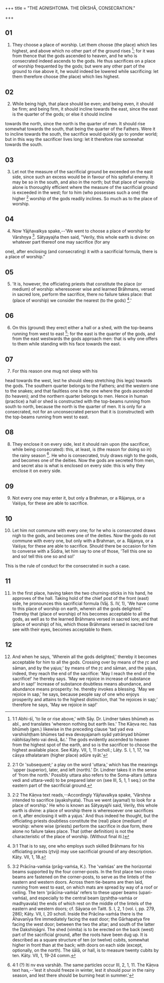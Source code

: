 +++
title = "THE AGNISHTOMA. THE DÎKSHÂ,  CONSECRATION."

+++


## 01
1. They choose a place of worship. Let them choose (the place) which lies highest, and above which no other part of the ground rises [^egg_23]; for it was from thence that the gods ascended to heaven, and he who is consecrated indeed ascends to the gods. He thus sacrifices on a place of worship frequented by the gods; but were any other part of the ground to rise above it, he would indeed be lowered while sacrificing: let them therefore choose (the place) which lies highest.

[^egg_23]: 1:1 Abhi-śī, 'to lie or rise above,' with Sāy. Dr. Lindner takes bhūmeḥ as abl., and translates 'whereon nothing but earth lies.' The Kāṇva rec. has bhūmeḥ (gen.) likewise in the preceding clause 'tad yad eva varshishṭḥam bhūmes tad eva devayajanaṁ syād yatrānyad bhūmer nābhiśayīteto vai devā, &c.' The gods evidently ascended to heaven from the highest spot of the earth, and so is the sacrificer to choose the highest available place. See Kāty. VII, 1, 11 scholl.; Lāṭy. S. I, 1, 17, 'na cāsya sthalataram (higher place) adūre syāt.'

## 02
2. While being high, that place should be even; and being even, it should be firm; and being firm, it should incline towards the east, since the east is the quarter of the gods; or else it should incline

towards the north, since the north is the quarter of men. It should rise somewhat towards the south, that being the quarter of the Fathers. Were it to incline towards the south, the sacrifice would quickly go to yonder world; but in this way the sacrificer lives long: let it therefore rise somewhat towards the south.

## 03
3. Let not the measure of the sacrificial ground be exceeded on the east side, since such an excess would be in favour of his spiteful enemy. It may be so in the south, and also in the north; but that place of worship alone is thoroughly efficient where the measure of the sacrificial ground is exceeded in the west; for to him (who possesses such a one) the higher [^egg_24] worship of the gods readily inclines. So much as to the place of worship.

[^egg_24]: 2:1 Or 'subsequent;' a play on the word 'uttara,' which has the meanings 'upper (superior), later, and left (north).' Dr. Lindner takes it in the sense of 'from the north.' Possibly uttara also refers to the Soma-altars (uttara vedi and uttara-vedi) to be prepared later on (see III, 5, 1, 1 seq.) on the eastern part of the sacrificial ground.

## 04
4. Now Yājñavalkya spake,--'We went to choose a place of worship for Vārshṇya [^egg_25]. Sātyayajña then said, "Verily, this whole earth is divine: on whatever part thereof one may sacrifice (for any

[^egg_25]: 2:2 The Kāṇva text reads,--Accordingly Yājñavalkya spake, 'Vārshṇa intended to sacrifice (ayakshyata). Thus we went (ayama!) to look for a place of worship.' He who is known as Sātyayajñi said, Verily, this whole earth is divine: a place of worship there is wheresoever one sacrifices on it, after enclosing it with a yajus.' And thus indeed he thought, but the officiating priests doubtless constitute the (real) place (medium) of worship: where wise (priests) perform the sacrifice in due form, there alone no failure takes place. That (other definition) is not the characteristic of the place of worship. (Without final iti.)

one), after enclosing (and consecrating) it with a sacrificial formula, there is a place of worship."

## 05
5. 'It is, however, the officiating priests that constitute the place (or medium) of worship: wheresoever wise and learned Brāhmans, versed in sacred lore, perform the sacrifice, there no failure takes place: that (place of worship) we consider the nearest (to the gods) [^egg_26].'

[^egg_26]: 3:1 That is to say, one who employs such skilled Brāhmans for his officiating priests (r̥tvij) may use sacrificial ground of any description. Kāty. VII, 1, 18.

## 06
6. On this (ground) they erect either a hall or a shed, with the top-beams running from west to east [^egg_27]; for the east is the quarter of the gods, and from the east westwards the gods approach men: that is why one offers to them while standing with his face towards the east.

[^egg_27]: 3:2 Prācīna-vaṁśa (prāg-vaṁśa, K.). The 'vaṁśas' are the horizontal beams supported by the four corner-posts. In the first place two cross-beams are fastened on the corner-posts, to serve as the lintels of the eastern and western doors. Across them tie-beams are then laid, running from west to east, on which mats are spread by way of a roof or ceiling. The tern 'prācīna-vaṁśa' refers to these upper beams (upari-vaṁśa), and especially to the central beam (pr̥shṭḥa-vaṁśa or madhyavala) the ends of which rest on the middle of the lintels of the eastern and western doors; cf. Sāyaṇa on Taitt. S. I, 2, 1 (vol. i, pp. 279, 286); Kāty. VII, I, 20 scholl. Inside the Prācīna-vaṁśa there is the Āhavanīya fire immediately facing the east door; the Gārhapatya fire facing the west door; between the two the altar; and south of the latter the Dakshiṇāgni. The shed (vimita) is to be erected on the back (west) part of the sacrificial ground, after the roots have been dug up. It is described as a square structure of ten (or twelve) cubits, somewhat higher in front than at the back; with doors on each side (except, optionally, on the north). The śālā, or hall, is to measure twenty cubits by ten. Kāty. VII, 1, 19-24 comm.

## 07
7. For this reason one mug not sleep with his

head towards the west, lest he should sleep stretching (his legs) towards the gods. The southern quarter belongs to the Fathers; and the western one to the snakes; and that faultless one is the one where the gods ascended (to heaven); and the northern quarter belongs to men. Hence in human (practice) a hall or shed is constructed with the top-beams running from south to north, because the north is the quarter of men. It is only for a consecrated, not for an unconsecrated person that it is (constructed) with the top-beams running from west to east.

## 08
8. They enclose it on every side, lest it should rain upon (the sacrificer, while being consecrated): this, at least, is (the reason for doing so in) the rainy season [^egg_28]. He who is consecrated, truly draws nigh to the gods, and becomes one of the deities. Now the gods are secreted from men, and secret also is what is enclosed on every side: this is why they enclose it on every side.

[^egg_28]: 4:1 (?) Iti nv eva varshāḥ. The same particles occur III, 2, 1, 11. The Kāṇva text has,--'lest it should freeze in winter, lest it should pour in the rainy season, and lest there should be burning heat in summer.'

## 09
9. Not every one may enter it, but only a Brahman, or a Rājanya, or a Vaiśya, for these are able to sacrifice.

## 10
10. Let him not commune with every one; for he who is consecrated draws nigh to the gods, and becomes one of the deities. Now the gods do not commune with every one, but only with a Brahman, or a. Rājanya, or a Vaiśya; for these are able to sacrifice. Should there be occasion for him to converse with a Śūdra, let him say to one of those, 'Tell this one so and so! tell this one so and so!'

This is the rule of conduct for the consecrated in such a case.

## 11
11. In the first place, having taken the two churning-sticks in his hand, he approves of the hall. Taking hold of the chief post of the front (east) side, he pronounces this sacrificial formula (Vāj. S. IV, 1), 'We have come to this place of worship on earth, wherein all the gods delighted.' Thereby that (place of worship) of his becomes acceptable to all the gods, as well as to the learned Brāhmans versed in sacred lore; and that (place of worship) of his, which those Brāhmans versed in sacred lore see with their eyes, becomes acceptable to them.

## 12
12. And when he says, 'Wherein all the gods delighted,' thereby it becomes acceptable for him to all the gods. Crossing over by means of the r̥c and sāman, and by the yajus;' by means of the r̥c and sāman, and the yajus, indeed, they reach the end of the sacrifice: 'May I reach the end of the sacrifice!' he thereby says. 'May we rejoice in increase of substance and in sap!' Increase of substance doubtless means abundance, and abundance means prosperity: he. thereby invokes a blessing. 'May we rejoice in sap,' he says, because people say of one who enjoys prosperity and attains to the highest distinction, that 'he rejoices in sap;' therefore he says, 'May we rejoice in sap!'


